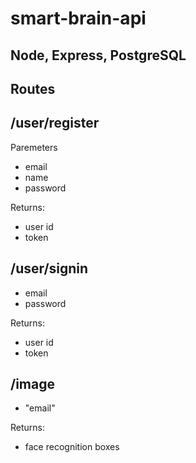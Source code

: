 # smart-brain-api

## Node, Express, PostgreSQL

## **Routes**

## /user/register

Paremeters<br>

- email
- name
- password

Returns:

- user id
- token

## /user/signin

- email
- password

Returns:

- user id
- token

## /image

- "email"

Returns:

- face recognition boxes
